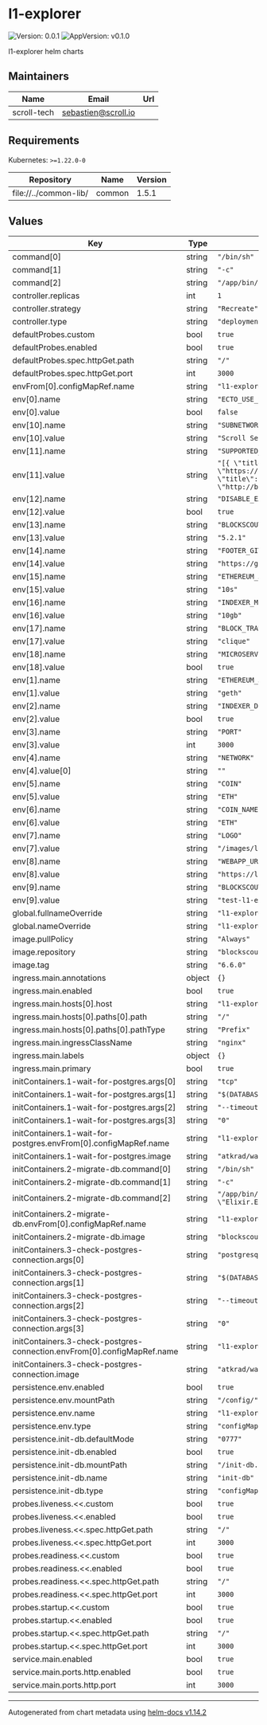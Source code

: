 # l1-explorer

![Version: 0.0.1](https://img.shields.io/badge/Version-0.0.1-informational?style=flat-square) ![AppVersion: v0.1.0](https://img.shields.io/badge/AppVersion-v0.1.0-informational?style=flat-square)

l1-explorer helm charts

## Maintainers

| Name | Email | Url |
| ---- | ------ | --- |
| scroll-tech | <sebastien@scroll.io> |  |

## Requirements

Kubernetes: `>=1.22.0-0`

| Repository | Name | Version |
|------------|------|---------|
| file://../common-lib/ | common | 1.5.1 |

## Values

| Key | Type | Default | Description |
|-----|------|---------|-------------|
| command[0] | string | `"/bin/sh"` |  |
| command[1] | string | `"-c"` |  |
| command[2] | string | `"/app/bin/blockscout start"` |  |
| controller.replicas | int | `1` |  |
| controller.strategy | string | `"Recreate"` |  |
| controller.type | string | `"deployment"` |  |
| defaultProbes.custom | bool | `true` |  |
| defaultProbes.enabled | bool | `true` |  |
| defaultProbes.spec.httpGet.path | string | `"/"` |  |
| defaultProbes.spec.httpGet.port | int | `3000` |  |
| envFrom[0].configMapRef.name | string | `"l1-explorer-env"` |  |
| env[0].name | string | `"ECTO_USE_SSL"` |  |
| env[0].value | bool | `false` |  |
| env[10].name | string | `"SUBNETWORK"` |  |
| env[10].value | string | `"Scroll Sepolia Testnet"` |  |
| env[11].name | string | `"SUPPORTED_CHAINS"` |  |
| env[11].value | string | `"[{ \"title\": \"Scroll SDK (L1)\", \"url\": \"https://localhost:3000\", \"test_net?\": true }, { \"title\": \"Scroll SDK (L2) Testnet\", \"url\": \"http://blockscout:3000\", \"test_net?\": true }]"` |  |
| env[12].name | string | `"DISABLE_EXCHANGE_RATES"` |  |
| env[12].value | bool | `true` |  |
| env[13].name | string | `"BLOCKSCOUT_VERSION"` |  |
| env[13].value | string | `"5.2.1"` |  |
| env[14].name | string | `"FOOTER_GITHUB_LINK"` |  |
| env[14].value | string | `"https://github.com/blockscout/blockscout"` |  |
| env[15].name | string | `"ETHEREUM_JSONRPC_DEBUG_TRACE_TRANSACTION_TIMEOUT"` |  |
| env[15].value | string | `"10s"` |  |
| env[16].name | string | `"INDEXER_MEMORY_LIMIT"` |  |
| env[16].value | string | `"10gb"` |  |
| env[17].name | string | `"BLOCK_TRANSFORMER"` |  |
| env[17].value | string | `"clique"` |  |
| env[18].name | string | `"MICROSERVICE_SC_VERIFIER_ENABLED"` |  |
| env[18].value | bool | `true` |  |
| env[1].name | string | `"ETHEREUM_JSONRPC_VARIANT"` |  |
| env[1].value | string | `"geth"` |  |
| env[2].name | string | `"INDEXER_DISABLE_PENDING_TRANSACTIONS_FETCHER"` |  |
| env[2].value | bool | `true` |  |
| env[3].name | string | `"PORT"` |  |
| env[3].value | int | `3000` |  |
| env[4].name | string | `"NETWORK"` |  |
| env[4].value[0] | string | `""` |  |
| env[5].name | string | `"COIN"` |  |
| env[5].value | string | `"ETH"` |  |
| env[6].name | string | `"COIN_NAME"` |  |
| env[6].value | string | `"ETH"` |  |
| env[7].name | string | `"LOGO"` |  |
| env[7].value | string | `"/images/logo.svg"` |  |
| env[8].name | string | `"WEBAPP_URL"` |  |
| env[8].value | string | `"https://l1-explorer.scroll.tech"` |  |
| env[9].name | string | `"BLOCKSCOUT_HOST"` |  |
| env[9].value | string | `"test-l1-explorer.scroll.io"` |  |
| global.fullnameOverride | string | `"l1-explorer"` |  |
| global.nameOverride | string | `"l1-explorer"` |  |
| image.pullPolicy | string | `"Always"` |  |
| image.repository | string | `"blockscout/blockscout"` |  |
| image.tag | string | `"6.6.0"` |  |
| ingress.main.annotations | object | `{}` |  |
| ingress.main.enabled | bool | `true` |  |
| ingress.main.hosts[0].host | string | `"l1-explorer.devnet.scroll.tech"` |  |
| ingress.main.hosts[0].paths[0].path | string | `"/"` |  |
| ingress.main.hosts[0].paths[0].pathType | string | `"Prefix"` |  |
| ingress.main.ingressClassName | string | `"nginx"` |  |
| ingress.main.labels | object | `{}` |  |
| ingress.main.primary | bool | `true` |  |
| initContainers.1-wait-for-postgres.args[0] | string | `"tcp"` |  |
| initContainers.1-wait-for-postgres.args[1] | string | `"$(DATABASE_HOST):$(DATABASE_PORT)"` |  |
| initContainers.1-wait-for-postgres.args[2] | string | `"--timeout"` |  |
| initContainers.1-wait-for-postgres.args[3] | string | `"0"` |  |
| initContainers.1-wait-for-postgres.envFrom[0].configMapRef.name | string | `"l1-explorer-env"` |  |
| initContainers.1-wait-for-postgres.image | string | `"atkrad/wait4x:latest"` |  |
| initContainers.2-migrate-db.command[0] | string | `"/bin/sh"` |  |
| initContainers.2-migrate-db.command[1] | string | `"-c"` |  |
| initContainers.2-migrate-db.command[2] | string | `"/app/bin/blockscout eval \"Elixir.Explorer.ReleaseTasks.create_and_migrate()\""` |  |
| initContainers.2-migrate-db.envFrom[0].configMapRef.name | string | `"l1-explorer-env"` |  |
| initContainers.2-migrate-db.image | string | `"blockscout/blockscout:6.6.0"` |  |
| initContainers.3-check-postgres-connection.args[0] | string | `"postgresql"` |  |
| initContainers.3-check-postgres-connection.args[1] | string | `"$(DATABASE_URL)"` |  |
| initContainers.3-check-postgres-connection.args[2] | string | `"--timeout"` |  |
| initContainers.3-check-postgres-connection.args[3] | string | `"0"` |  |
| initContainers.3-check-postgres-connection.envFrom[0].configMapRef.name | string | `"l1-explorer-env"` |  |
| initContainers.3-check-postgres-connection.image | string | `"atkrad/wait4x:latest"` |  |
| persistence.env.enabled | bool | `true` |  |
| persistence.env.mountPath | string | `"/config/"` |  |
| persistence.env.name | string | `"l1-explorer-env"` |  |
| persistence.env.type | string | `"configMap"` |  |
| persistence.init-db.defaultMode | string | `"0777"` |  |
| persistence.init-db.enabled | bool | `true` |  |
| persistence.init-db.mountPath | string | `"/init-db.sh"` |  |
| persistence.init-db.name | string | `"init-db"` |  |
| persistence.init-db.type | string | `"configMap"` |  |
| probes.liveness.<<.custom | bool | `true` |  |
| probes.liveness.<<.enabled | bool | `true` |  |
| probes.liveness.<<.spec.httpGet.path | string | `"/"` |  |
| probes.liveness.<<.spec.httpGet.port | int | `3000` |  |
| probes.readiness.<<.custom | bool | `true` |  |
| probes.readiness.<<.enabled | bool | `true` |  |
| probes.readiness.<<.spec.httpGet.path | string | `"/"` |  |
| probes.readiness.<<.spec.httpGet.port | int | `3000` |  |
| probes.startup.<<.custom | bool | `true` |  |
| probes.startup.<<.enabled | bool | `true` |  |
| probes.startup.<<.spec.httpGet.path | string | `"/"` |  |
| probes.startup.<<.spec.httpGet.port | int | `3000` |  |
| service.main.enabled | bool | `true` |  |
| service.main.ports.http.enabled | bool | `true` |  |
| service.main.ports.http.port | int | `3000` |  |

----------------------------------------------
Autogenerated from chart metadata using [helm-docs v1.14.2](https://github.com/norwoodj/helm-docs/releases/v1.14.2)
